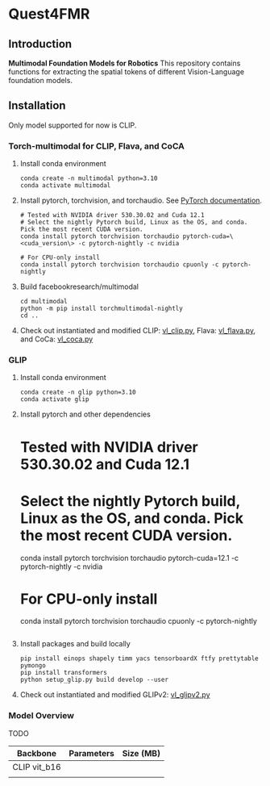 # Quest4FMR

## Introduction
**Multimodal Foundation Models for Robotics** This repository contains functions for extracting the spatial tokens of different Vision-Language foundation models.

## Installation

Only model supported for now is CLIP.

### Torch-multimodal for CLIP, Flava, and CoCA
1. Install conda environment

    ```
    conda create -n multimodal python=3.10
    conda activate multimodal

2. Install pytorch, torchvision, and torchaudio. See [PyTorch documentation](https://pytorch.org/get-started/locally/).

    ```
    # Tested with NVIDIA driver 530.30.02 and Cuda 12.1
    # Select the nightly Pytorch build, Linux as the OS, and conda. Pick the most recent CUDA version.
    conda install pytorch torchvision torchaudio pytorch-cuda=\<cuda_version\> -c pytorch-nightly -c nvidia

    # For CPU-only install
    conda install pytorch torchvision torchaudio cpuonly -c pytorch-nightly
    ```

3. Build facebookresearch/multimodal

    ```
    cd multimodal
    python -m pip install torchmultimodal-nightly
    cd ..
    ```

4. Check out instantiated and modified CLIP: [vl_clip.py](https://github.com/sThalham/Quest4FMR/blob/main/vl_clip.py), Flava: [vl_flava.py](https://github.com/sThalham/Quest4FMR/blob/main/vl_flava.py), and CoCa: [vl_coca.py](https://github.com/sThalham/Quest4FMR/blob/main/vl_coca.py) 

### GLIP
1. Install conda environment

    ```
    conda create -n glip python=3.10
    conda activate glip

2. Install pytorch and other dependencies
    # Tested with NVIDIA driver 530.30.02 and Cuda 12.1
    # Select the nightly Pytorch build, Linux as the OS, and conda. Pick the most recent CUDA version.
    conda install pytorch torchvision torchaudio pytorch-cuda=12.1 -c pytorch-nightly -c nvidia

    # For CPU-only install
    conda install pytorch torchvision torchaudio cpuonly -c pytorch-nightly
    ```

3. Install packages and build locally

    ```
    pip install einops shapely timm yacs tensorboardX ftfy prettytable pymongo
    pip install transformers 
    python setup_glip.py build develop --user
    ```

3. Check out instantiated and modified GLIPv2: [vl_glipv2.py](https://github.com/sThalham/Quest4FMR/blob/main/vl_glipv2.py)


### Model Overview

TODO

| Backbone | Parameters | Size (MB) |
| :-----------------: | :---------: | :---------: |
| CLIP vit_b16 | 
|         | 
